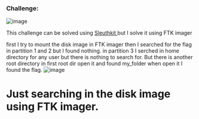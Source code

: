### Challenge: 
![image](https://user-images.githubusercontent.com/95076839/175832864-137deaff-1fd8-446b-aa4c-91415ffa5a36.png)

This challenge can be solved using <a href='https://www.kali.org/tools/sleuthkit'> Sleuthkit </a> 
but I solve it using FTK imager 

first I try to mount the disk image in FTK imager
then I searched for the flag in partition 1 and 2 but I found nothing.
in partition 3 I serched in home directory for any user but there is nothing to search for. 
But there is another root directory in first root dir open it and found my_folder when open it I found the flag.
![image](https://user-images.githubusercontent.com/95076839/176062226-70b93748-2a9b-4c28-a926-d6aeb0d73d61.png)


# Just searching in the disk image using FTK imager.

